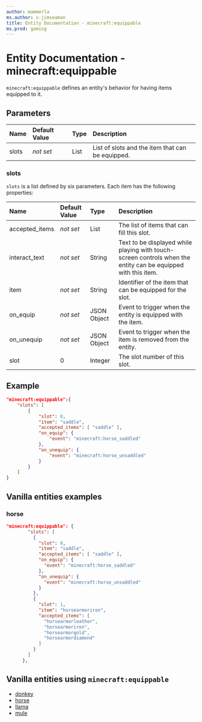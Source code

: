 ```yaml
---
author: mammerla
ms.author: v-jimseaman
title: Entity Documentation - minecraft:equippable
ms.prod: gaming
---
```


# Entity Documentation - minecraft:equippable

`minecraft:equippable` defines an entity's behavior for having items equipped to it.

## Parameters

|Name |Default Value  |Type  |Description  |
|:----------|:----------|:----------|:----------|
| slots| *not set*| List| List of slots and the item that can be equipped.|

### slots

`slots` is a list defined by six parameters. Each item has the following properties:

| Name| Default Value| Type| Description |
|:-----------|:-----------|:-----------|:-----------|
| accepted_items| *not set*| List| The list of items that can fill this slot. |
| interact_text| *not set*| String| Text to be displayed while playing with touch-screen controls when the entity can be equipped with this item. |
| item| *not set*| String| Identifier of the item that can be equipped for the slot. |
| on_equip| *not set*| JSON Object | Event to trigger when the entity is equipped with the item. |
| on_unequip| *not set*| JSON Object | Event to trigger when the item is removed from the entity. |
| slot| 0| Integer| The slot number of this slot. |

## Example

```json
"minecraft:equippable":{
    "slots": [
        {        
            "slot": 0,
            "item": "saddle",
            "accepted_items": [ "saddle" ],
            "on_equip": {
                "event": "minecraft:horse_saddled"
            },
            "on_unequip": {
                "event": "minecraft:horse_unsaddled"
            }
        }
    ]
}
```

## Vanilla entities examples

### horse

```json
"minecraft:equippable": {
        "slots": [
          {
            "slot": 0,
            "item": "saddle",
            "accepted_items": [ "saddle" ],
            "on_equip": {
              "event": "minecraft:horse_saddled"
            },
            "on_unequip": {
              "event": "minecraft:horse_unsaddled"
            }
          },
          {
            "slot": 1,
            "item": "horsearmoriron",
            "accepted_items": [
              "horsearmorleather",
              "horsearmoriron",
              "horsearmorgold",
              "horsearmordiamond"
            ]
          }
        ]
      },
```

## Vanilla entities using `minecraft:equippable`

- [donkey](../../../../Source/VanillaBehaviorPack_Snippets/entities/donkey.md)
- [horse](../../../../Source/VanillaBehaviorPack_Snippets/entities/horse.md)
- [llama](../../../../Source/VanillaBehaviorPack_Snippets/entities/llama.md)
- [mule](../../../../Source/VanillaBehaviorPack_Snippets/entities/mule.md)